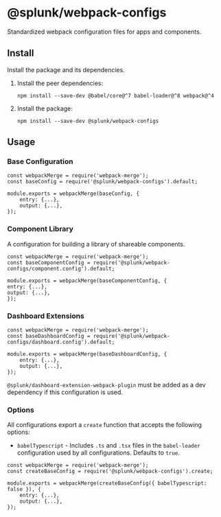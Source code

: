 # @splunk/webpack-configs

Standardized webpack configuration files for apps and components.

## Install

Install the package and its dependencies.

1. Install the peer dependencies:
    ```
    npm install --save-dev @babel/core@^7 babel-loader@^8 webpack@^4
    ```
2. Install the package:
    ```
    npm install --save-dev @splunk/webpack-configs
    ```

## Usage

### Base Configuration

```
const webpackMerge = require('webpack-merge');
const baseConfig = require('@splunk/webpack-configs').default;

module.exports = webpackMerge(baseConfig, {
    entry: {...},
    output: {...},
});
```

### Component Library

A configuration for building a library of shareable components.
```
const webpackMerge = require('webpack-merge');
const baseComponentConfig = require('@splunk/webpack-configs/component.config').default;

module.exports = webpackMerge(baseComponentConfig, {
entry: {...},
output: {...},
});
```

### Dashboard Extensions

```
const webpackMerge = require('webpack-merge');
const baseDashboardConfig = require('@splunk/webpack-configs/dashboard.config').default;

module.exports = webpackMerge(baseDashboardConfig, {
    entry: {...},
    output: {...},
});
```

`@splunk/dashboard-extension-webpack-plugin` must be added as a dev dependency if this configuration is used.

### Options

All configurations export a `create` function that accepts the following options:
* `babelTypescript` - Includes `.ts` and `.tsx` files in the `babel-loader` configuration used by
all configurations. Defaults to `true`.

```
const webpackMerge = require('webpack-merge');
const createBaseConfig = require('@splunk/webpack-configs').create;

module.exports = webpackMerge(createBaseConfig({ babelTypescript: false }), {
    entry: {...},
    output: {...},
});
```
